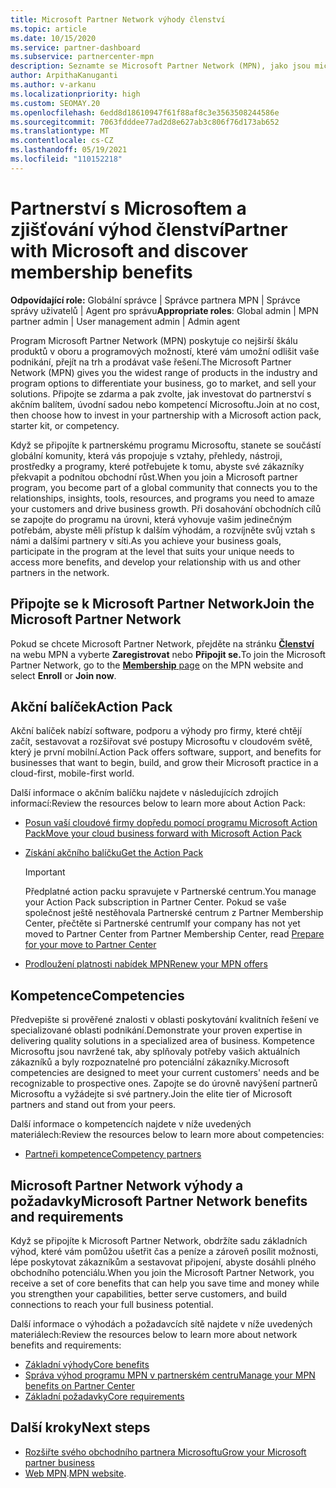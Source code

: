 ```yaml
---
title: Microsoft Partner Network výhody členství
ms.topic: article
ms.date: 10/15/2020
ms.service: partner-dashboard
ms.subservice: partnercenter-mpn
description: Seznamte se Microsoft Partner Network (MPN), jako jsou microsoft action pack, kompetence nebo možnosti programu, abyste své řešení na trh a prodávat.
author: ArpithaKanuganti
ms.author: v-arkanu
ms.localizationpriority: high
ms.custom: SEOMAY.20
ms.openlocfilehash: 6edd8d18610947f61f88af8c3e3563508244586e
ms.sourcegitcommit: 7063fdddee77ad2d8e627ab3c806f76d173ab652
ms.translationtype: MT
ms.contentlocale: cs-CZ
ms.lasthandoff: 05/19/2021
ms.locfileid: "110152218"
---
```

# <a name="partner-with-microsoft-and-discover-membership-benefits"></a><span data-ttu-id="285e4-103">Partnerství s Microsoftem a zjišťování výhod členství</span><span class="sxs-lookup"><span data-stu-id="285e4-103">Partner with Microsoft and discover membership benefits</span></span>

<span data-ttu-id="285e4-104">**Odpovídající role:** Globální správce | Správce partnera MPN | Správce správy uživatelů | Agent pro správu</span><span class="sxs-lookup"><span data-stu-id="285e4-104">**Appropriate roles**: Global admin | MPN partner admin | User management admin | Admin agent</span></span>

<span data-ttu-id="285e4-105">Program Microsoft Partner Network (MPN) poskytuje co nejširší škálu produktů v oboru a programových možností, které vám umožní odlišit vaše podnikání, přejít na trh a prodávat vaše řešení.</span><span class="sxs-lookup"><span data-stu-id="285e4-105">The Microsoft Partner Network (MPN) gives you the widest range of products in the industry and program options to differentiate your business, go to market, and sell your solutions.</span></span> <span data-ttu-id="285e4-106">Připojte se zdarma a pak zvolte, jak investovat do partnerství s akčním balítem, úvodní sadou nebo kompetencí Microsoftu.</span><span class="sxs-lookup"><span data-stu-id="285e4-106">Join at no cost, then choose how to invest in your partnership with a Microsoft action pack, starter kit, or competency.</span></span>

<span data-ttu-id="285e4-107">Když se připojíte k partnerskému programu Microsoftu, stanete se součástí globální komunity, která vás propojuje s vztahy, přehledy, nástroji, prostředky a programy, které potřebujete k tomu, abyste své zákazníky překvapit a podnítou obchodní růst.</span><span class="sxs-lookup"><span data-stu-id="285e4-107">When you join a Microsoft partner program, you become part of a global community that connects you to the relationships, insights, tools, resources, and programs you need to amaze your customers and drive business growth.</span></span> <span data-ttu-id="285e4-108">Při dosahování obchodních cílů se zapojte do programu na úrovni, která vyhovuje vašim jedinečným potřebám, abyste měli přístup k dalším výhodám, a rozvíjněte svůj vztah s námi a dalšími partnery v síti.</span><span class="sxs-lookup"><span data-stu-id="285e4-108">As you achieve your business goals, participate in the program at the level that suits your unique needs to access more benefits, and develop your relationship with us and other partners in the network.</span></span> 

## <a name="join-the-microsoft-partner-network"></a><span data-ttu-id="285e4-109">Připojte se k Microsoft Partner Network</span><span class="sxs-lookup"><span data-stu-id="285e4-109">Join the Microsoft Partner Network</span></span>

<span data-ttu-id="285e4-110">Pokud se chcete Microsoft Partner Network, přejděte na stránku [ **Členství**](https://partner.microsoft.com/membership) na webu MPN a vyberte **Zaregistrovat** nebo **Připojit se.**</span><span class="sxs-lookup"><span data-stu-id="285e4-110">To join the Microsoft Partner Network, go to the [**Membership** page](https://partner.microsoft.com/membership) on the MPN website and select **Enroll** or **Join now**.</span></span>

## <a name="action-pack"></a><span data-ttu-id="285e4-111">Akční balíček</span><span class="sxs-lookup"><span data-stu-id="285e4-111">Action Pack</span></span>

<span data-ttu-id="285e4-112">Akční balíček nabízí software, podporu a výhody pro firmy, které chtějí začít, sestavovat a rozšiřovat své postupy Microsoftu v cloudovém světě, který je první mobilní.</span><span class="sxs-lookup"><span data-stu-id="285e4-112">Action Pack offers software, support, and benefits for businesses that want to begin, build, and grow their Microsoft practice in a cloud-first, mobile-first world.</span></span>

<span data-ttu-id="285e4-113">Další informace o akčním balíčku najdete v následujících zdrojích informací:</span><span class="sxs-lookup"><span data-stu-id="285e4-113">Review the resources below to learn more about Action Pack:</span></span>

- [<span data-ttu-id="285e4-114">Posun vaší cloudové firmy dopředu pomocí programu Microsoft Action Pack</span><span class="sxs-lookup"><span data-stu-id="285e4-114">Move your cloud business forward with Microsoft Action Pack</span></span>](https://partner.microsoft.com/membership/action-pack)

- [<span data-ttu-id="285e4-115">Získání akčního balíčku</span><span class="sxs-lookup"><span data-stu-id="285e4-115">Get the Action Pack</span></span>](mpn-get-action-pack.md)
  
    >[!IMPORTANT]
    ><span data-ttu-id="285e4-116">Předplatné action packu spravujete v Partnerské centrum.</span><span class="sxs-lookup"><span data-stu-id="285e4-116">You manage your Action Pack subscription in Partner Center.</span></span> <span data-ttu-id="285e4-117">Pokud se vaše společnost ještě nestěhovala Partnerské centrum [](prepare-pmc-pc-migration.md) z Partner Membership Center, přečtěte si Partnerské centrum</span><span class="sxs-lookup"><span data-stu-id="285e4-117">If your company has not yet moved to Partner Center from Partner Membership Center, read [Prepare for your move to Partner Center](prepare-pmc-pc-migration.md)</span></span>  

- [<span data-ttu-id="285e4-118">Prodloužení platnosti nabídek MPN</span><span class="sxs-lookup"><span data-stu-id="285e4-118">Renew your MPN offers</span></span>](renew-mpn-offers.md)

## <a name="competencies"></a><span data-ttu-id="285e4-119">Kompetence</span><span class="sxs-lookup"><span data-stu-id="285e4-119">Competencies</span></span>

<span data-ttu-id="285e4-120">Předvepište si prověřené znalosti v oblasti poskytování kvalitních řešení ve specializované oblasti podnikání.</span><span class="sxs-lookup"><span data-stu-id="285e4-120">Demonstrate your proven expertise in delivering quality solutions in a specialized area of business.</span></span> <span data-ttu-id="285e4-121">Kompetence Microsoftu jsou navržené tak, aby splňovaly potřeby vašich aktuálních zákazníků a byly rozpoznatelné pro potenciální zákazníky.</span><span class="sxs-lookup"><span data-stu-id="285e4-121">Microsoft competencies are designed to meet your current customers' needs and be recognizable to prospective ones.</span></span> <span data-ttu-id="285e4-122">Zapojte se do úrovně navýšení partnerů Microsoftu a vyžádejte si své partnery.</span><span class="sxs-lookup"><span data-stu-id="285e4-122">Join the elite tier of Microsoft partners and stand out from your peers.</span></span>

<span data-ttu-id="285e4-123">Další informace o kompetencích najdete v níže uvedených materiálech:</span><span class="sxs-lookup"><span data-stu-id="285e4-123">Review the resources below to learn more about competencies:</span></span>

- [<span data-ttu-id="285e4-124">Partneři kompetence</span><span class="sxs-lookup"><span data-stu-id="285e4-124">Competency partners</span></span>](https://partner.microsoft.com/membership/competencies)

## <a name="microsoft-partner-network-benefits-and-requirements"></a><span data-ttu-id="285e4-125">Microsoft Partner Network výhody a požadavky</span><span class="sxs-lookup"><span data-stu-id="285e4-125">Microsoft Partner Network benefits and requirements</span></span>

<span data-ttu-id="285e4-126">Když se připojíte k Microsoft Partner Network, obdržíte sadu základních výhod, které vám pomůžou ušetřit čas a peníze a zároveň posílit možnosti, lépe poskytovat zákazníkům a sestavovat připojení, abyste dosáhli plného obchodního potenciálu.</span><span class="sxs-lookup"><span data-stu-id="285e4-126">When you join the Microsoft Partner Network, you receive a set of core benefits that can help you save time and money while you strengthen your capabilities, better serve customers, and build connections to reach your full business potential.</span></span> 

<span data-ttu-id="285e4-127">Další informace o výhodách a požadavcích sítě najdete v níže uvedených materiálech:</span><span class="sxs-lookup"><span data-stu-id="285e4-127">Review the resources below to learn more about network benefits and requirements:</span></span>

- [<span data-ttu-id="285e4-128">Základní výhody</span><span class="sxs-lookup"><span data-stu-id="285e4-128">Core benefits</span></span>](https://partner.microsoft.com/membership/core-benefits#simple-tab-content-1)
- [<span data-ttu-id="285e4-129">Správa výhod programu MPN v partnerském centru</span><span class="sxs-lookup"><span data-stu-id="285e4-129">Manage your MPN benefits on Partner Center</span></span>](manage-your-partner-network-benefits.md)
- [<span data-ttu-id="285e4-130">Základní požadavky</span><span class="sxs-lookup"><span data-stu-id="285e4-130">Core requirements</span></span>](https://partner.microsoft.com/membership/core-benefits#simple-tab-content-2)

## <a name="next-steps"></a><span data-ttu-id="285e4-131">Další kroky</span><span class="sxs-lookup"><span data-stu-id="285e4-131">Next steps</span></span>

- [<span data-ttu-id="285e4-132">Rozšiřte svého obchodního partnera Microsoftu</span><span class="sxs-lookup"><span data-stu-id="285e4-132">Grow your Microsoft partner business</span></span>](grow-your-business.md)
- <span data-ttu-id="285e4-133">[Web MPN](https://partner.microsoft.com/commercial).</span><span class="sxs-lookup"><span data-stu-id="285e4-133">[MPN website](https://partner.microsoft.com/commercial).</span></span>
